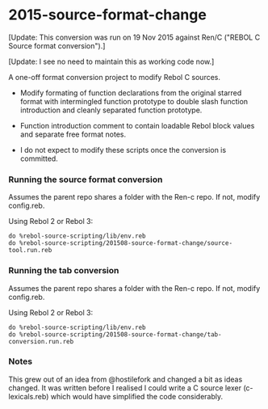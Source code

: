 2015-source-format-change
=========================

[Update: This conversion was run on 19 Nov 2015 against Ren/C ("REBOL C Source format conversion").]

[Update: I see no need to maintain this as working code now.]


A one-off format conversion project to modify Rebol C sources.

* Modify formating of function declarations from the original starred format
with intermingled function prototype to double slash function introduction
and cleanly separated function prototype.

* Function introduction comment to contain loadable Rebol block values
and separate free format notes.

* I do not expect to modify these scripts once the conversion is committed.

### Running the source format conversion ###

Assumes the parent repo shares a folder with the Ren-c repo. If not, modify config.reb.

Using Rebol 2 or Rebol 3:

    do %rebol-source-scripting/lib/env.reb
    do %rebol-source-scripting/201508-source-format-change/source-tool.run.reb

### Running the tab conversion ###

Assumes the parent repo shares a folder with the Ren-c repo. If not, modify config.reb.

Using Rebol 2 or Rebol 3:

    do %rebol-source-scripting/lib/env.reb
    do %rebol-source-scripting/201508-source-format-change/tab-conversion.run.reb

### Notes ###

This grew out of an idea from @hostilefork and changed a bit as ideas changed.
It was written before I realised I could write a C source lexer (c-lexicals.reb)
which would have simplified the code considerably.

